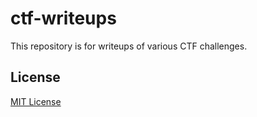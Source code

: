 # ctf-writeups
This repository is for writeups of various CTF challenges.

## License

[MIT License](LICENSE)
